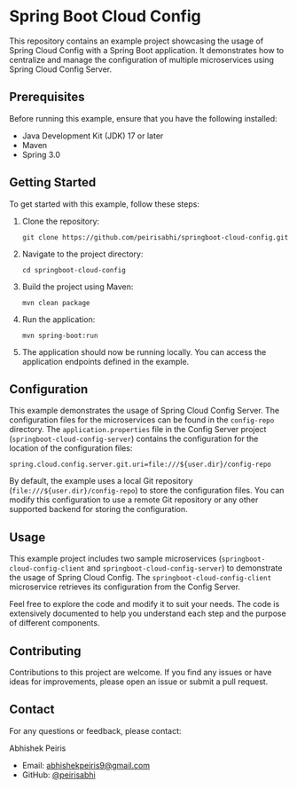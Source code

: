 
# Spring Boot Cloud Config

This repository contains an example project showcasing the usage of Spring Cloud Config with a Spring Boot application. It demonstrates how to centralize and manage the configuration of multiple microservices using Spring Cloud Config Server.

## Prerequisites

Before running this example, ensure that you have the following installed:

- Java Development Kit (JDK) 17 or later
- Maven
- Spring 3.0

## Getting Started

To get started with this example, follow these steps:

1. Clone the repository:

   ```shell
   git clone https://github.com/peirisabhi/springboot-cloud-config.git
   ```

2. Navigate to the project directory:

   ```shell
   cd springboot-cloud-config
   ```

3. Build the project using Maven:

   ```shell
   mvn clean package
   ```

4. Run the application:

   ```shell
   mvn spring-boot:run
   ```

5. The application should now be running locally. You can access the application endpoints defined in the example.

## Configuration

This example demonstrates the usage of Spring Cloud Config Server. The configuration files for the microservices can be found in the `config-repo` directory. The `application.properties` file in the Config Server project (`springboot-cloud-config-server`) contains the configuration for the location of the configuration files:

```properties
spring.cloud.config.server.git.uri=file:///${user.dir}/config-repo
```

By default, the example uses a local Git repository (`file:///${user.dir}/config-repo`) to store the configuration files. You can modify this configuration to use a remote Git repository or any other supported backend for storing the configuration.

## Usage

This example project includes two sample microservices (`springboot-cloud-config-client` and `springboot-cloud-config-server`) to demonstrate the usage of Spring Cloud Config. The `springboot-cloud-config-client` microservice retrieves its configuration from the Config Server.

Feel free to explore the code and modify it to suit your needs. The code is extensively documented to help you understand each step and the purpose of different components.

## Contributing

Contributions to this project are welcome. If you find any issues or have ideas for improvements, please open an issue or submit a pull request.


## Contact

For any questions or feedback, please contact:


Abhishek Peiris
- Email: abhishekpeiris9@gmail.com
- GitHub: [@peirisabhi](https://github.com/peirisabhi)
